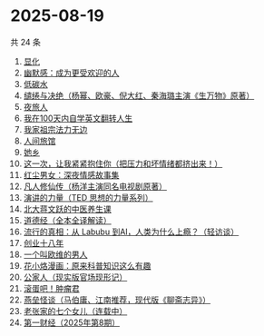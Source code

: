# 2025-08-19

共 24 条

<!-- BEGIN WEREAD -->
<!-- 最后更新时间 2025-08-19 01:26:33 +0800 -->
1. [显化](https://weread.qq.com/web/bookDetail/1d932210813aba461g015994)
1. [幽默感：成为更受欢迎的人](https://weread.qq.com/web/bookDetail/906326a071d4e8e1906ca25)
1. [低碳水](https://weread.qq.com/web/bookDetail/16e32c50813aba461g018746)
1. [缱绻与决绝（杨幂、欧豪、倪大红、秦海璐主演《生万物》原著）](https://weread.qq.com/web/bookDetail/d6f320605bf576d6f394eec)
1. [夜旅人](https://weread.qq.com/web/bookDetail/0f5325d0727079db0f587e7)
1. [我在100天内自学英文翻转人生](https://weread.qq.com/web/bookDetail/c4132f0071ed8d4cc418130)
1. [我家祖宗法力无边](https://weread.qq.com/web/bookDetail/48332f40813aba3f3g011ddc)
1. [人间旅馆](https://weread.qq.com/web/bookDetail/f9b322c0813aba1deg0130cf)
1. [她乡](https://weread.qq.com/web/bookDetail/a8132880813aba292g014556)
1. [这一次，让我紧紧抱住你（把压力和坏情绪都挤出来！）](https://weread.qq.com/web/bookDetail/16832290813ab99deg011963)
1. [红尘男女：深夜情感故事集](https://weread.qq.com/web/bookDetail/a01323c0813aba38eg0189c1)
1. [凡人修仙传（杨洋主演同名电视剧原著）](https://weread.qq.com/web/bookDetail/f8932040571886f89dbe6b5)
1. [演讲的力量（TED 思想的力量系列）](https://weread.qq.com/web/bookDetail/1b5329305cc7881b5f2da82)
1. [北大蒋文跃的中医养生课](https://weread.qq.com/web/bookDetail/cc532030726338c1cc50e8e)
1. [道德经（全本全译解读）](https://weread.qq.com/web/bookDetail/5b332cf0813aba21bg0105f0)
1. [流行的真相：从 Labubu 到AI，人类为什么上瘾？（轻访谈）](https://weread.qq.com/web/bookDetail/01d32920813aba39eg0160d0)
1. [创业十八年](https://weread.qq.com/web/bookDetail/e3f32b80813aba3c7g0167aa)
1. [一个叫欧维的男人](https://weread.qq.com/web/bookDetail/0c0323e071984b8f0c0a56c)
1. [花小烙漫画：原来科普知识这么有趣](https://weread.qq.com/web/bookDetail/1b732df0724b1e7b1b7e1d3)
1. [公家人（现实版官场现形记）](https://weread.qq.com/web/bookDetail/31832440813aba370g019ae5)
1. [滚蛋吧！肿瘤君](https://weread.qq.com/web/bookDetail/e8632b40813ab74cfg01555b)
1. [燕垒怪谈（马伯庸、江南推荐，现代版《聊斋志异》）](https://weread.qq.com/web/bookDetail/29a320e0813aba32fg016fb3)
1. [老张家的七个女儿（连载中）](https://weread.qq.com/web/bookDetail/12332100813ab8b6cg0155cf)
1. [第一财经（2025年第8期）](https://weread.qq.com/web/bookDetail/0fd32040813aba44eg013b6b)
<!-- END WEREAD -->